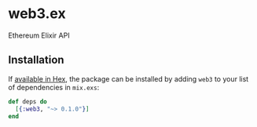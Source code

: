 # web3.ex

Ethereum Elixir API

## Installation

If [available in Hex](https://hex.pm/docs/publish), the package can be installed
by adding `web3` to your list of dependencies in `mix.exs`:

```elixir
def deps do
  [{:web3, "~> 0.1.0"}]
end
```
